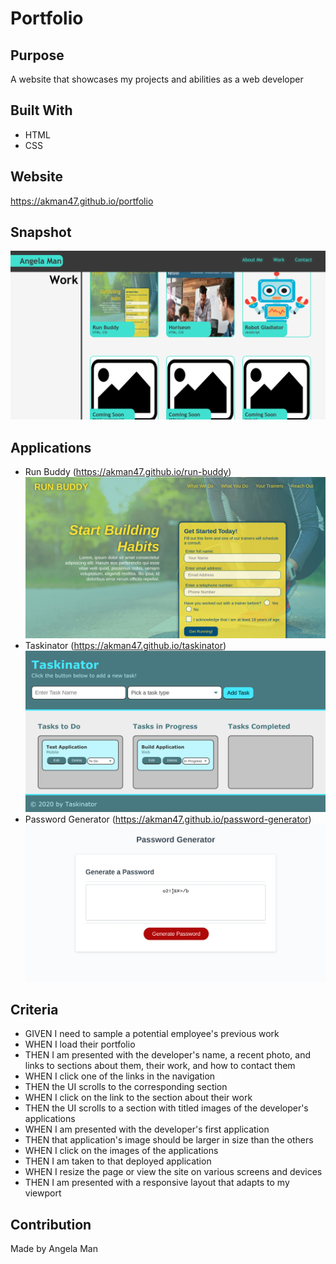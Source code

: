 # Portfolio

## Purpose
A website that showcases my projects and abilities as a web developer

## Built With
* HTML
* CSS

## Website
https://akman47.github.io/portfolio

## Snapshot
![Snapshot of work portfolio](./assets/images/portfolio.png)

## Applications
* Run Buddy (https://akman47.github.io/run-buddy)
![Snapshot of Run Buddy application](./assets/images/run-buddy.png)
* Taskinator (https://akman47.github.io/taskinator)
![Snapshot of a task tracking board](./assets/images/taskinator.png)
* Password Generator (https://akman47.github.io/password-generator)
![Snapshot of Password Generator application](./assets/images/password-generator.png)

## Criteria
* GIVEN I need to sample a potential employee's previous work
* WHEN I load their portfolio
* THEN I am presented with the developer's name, a recent photo, and links to sections about them, their work, and how to contact them
* WHEN I click one of the links in the navigation
* THEN the UI scrolls to the corresponding section
* WHEN I click on the link to the section about their work
* THEN the UI scrolls to a section with titled images of the developer's applications
* WHEN I am presented with the developer's first application
* THEN that application's image should be larger in size than the others
* WHEN I click on the images of the applications
* THEN I am taken to that deployed application
* WHEN I resize the page or view the site on various screens and devices
* THEN I am presented with a responsive layout that adapts to my viewport

## Contribution
Made by Angela Man